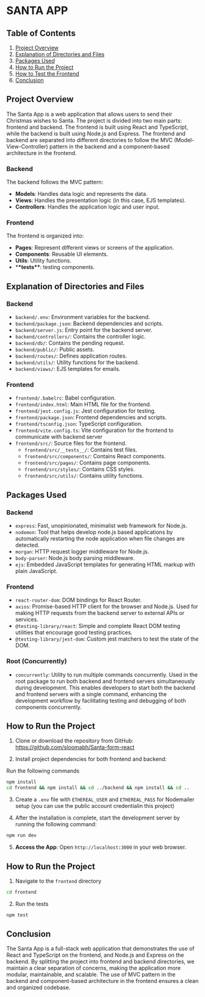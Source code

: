 # SANTA APP

## Table of Contents

1. [Project Overview](#project-overview)
2. [Explanation of Directories and Files](#explanation-of-directories-and-files)
3. [Packages Used](#packages-used)
4. [How to Run the Project](#how-to-run-the-project)
5. [How to Test the Frontend](#how-to-run-the-test)
6. [Conclusion](#conclusion)

## Project Overview

The Santa App is a web application that allows users to send their Christmas wishes to Santa. The project is divided into two main parts: frontend and backend. The frontend is built using React and TypeScript, while the backend is built using Node.js and Express. The frontend and backend are separated into different directories to follow the MVC (Model-View-Controller) pattern in the backend and a component-based architecture in the frontend.

### Backend

The backend follows the MVC pattern:

- **Models**: Handles data logic and represents the data.
- **Views**: Handles the presentation logic (in this case, EJS templates).
- **Controllers**: Handles the application logic and user input.

### Frontend

The frontend is organized into:

- **Pages**: Represent different views or screens of the application.
- **Components**: Reusable UI elements.
- **Utils**: Utility functions.
- \***\*tests\*\***: testing components.

## Explanation of Directories and Files

### Backend

- `backend/.env`: Environment variables for the backend.
- `backend/package.json`: Backend dependencies and scripts.
- `backend/server.js`: Entry point for the backend server.
- `backend/controllers/`: Contains the controller logic.
- `backend/db/`: Contains the pending request.
- `backend/public/`: Public assets.
- `backend/routes/`: Defines application routes.
- `backend/utils/`: Utility functions for the backend.
- `backend/views/`: EJS templates for emails.

### Frontend

- `frontend/.babelrc`: Babel configuration.
- `frontend/index.html`: Main HTML file for the frontend.
- `frontend/jest.config.js`: Jest configuration for testing.
- `frontend/package.json`: Frontend dependencies and scripts.
- `frontend/tsconfig.json`: TypeScript configuration.
- `frontend/vite.config.ts`: Vite configuration for the frontend to communicate with backend server
- `frontend/src/`: Source files for the frontend.
  - `frontend/src/__tests__/`: Contains test files.
  - `frontend/src/components/`: Contains React components.
  - `frontend/src/pages/`: Contains page components.
  - `frontend/src/styles/`: Contains CSS styles.
  - `frontend/src/utils/`: Contains utility functions.

## Packages Used

### Backend

- `express`: Fast, unopinionated, minimalist web framework for Node.js.
- `nodemon`: Tool that helps develop node.js based applications by automatically restarting the node application when file changes are detected.
- `morgan`: HTTP request logger middleware for Node.js.
- `body-parser`: Node.js body parsing middleware.
- `ejs`: Embedded JavaScript templates for generating HTML markup with plain JavaScript.

### Frontend

- `react-router-dom`: DOM bindings for React Router.
- `axios`: Promise-based HTTP client for the browser and Node.js. Used for making HTTP requests from the backend server to external APIs or services.
- `@testing-library/react`: Simple and complete React DOM testing utilities that encourage good testing practices.
- `@testing-library/jest-dom`: Custom jest matchers to test the state of the DOM.

### Root (Concurrently)

- `concurrently`: Utility to run multiple commands concurrently. Used in the root package to run both backend and frontend servers simultaneously during development. This enables developers to start both the backend and frontend servers with a single command, enhancing the development workflow by facilitating testing and debugging of both components concurrently.

## How to Run the Project

1.  Clone or download the repository from GitHub: https://github.com/sloomabh/Santa-form-react

2.  Install project dependencies for both frontend and backend:

Run the following commands

```sh
npm install
cd frontend && npm install && cd ../backend && npm install && cd ..
```

3.  Create a `.env` file with `ETHEREAL_USER` and `ETHEREAL_PASS` for Nodemailer setup (you can use the public account credentialin this project)

4.  After the installation is complete, start the development server by running the following command:

```sh
npm run dev

```

5. **Access the App**: Open `http://localhost:3000` in your web browser.

## How to Run the Project

1.  Navigate to the `frontend` directory

```sh
cd frontend
```

2.  Run the tests

```sh
npm test
```

## Conclusion

The Santa App is a full-stack web application that demonstrates the use of React and TypeScript on the frontend, and Node.js and Express on the backend. By splitting the project into frontend and backend directories, we maintain a clear separation of concerns, making the application more modular, maintainable, and scalable. The use of MVC pattern in the backend and component-based architecture in the frontend ensures a clean and organized codebase.
